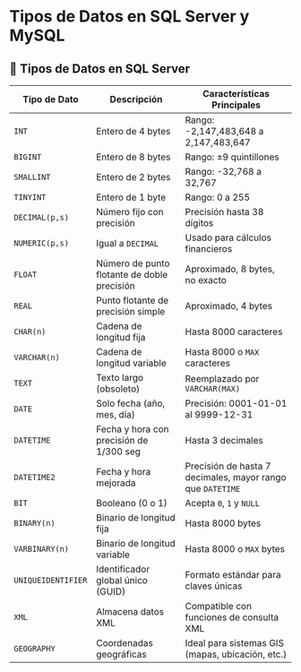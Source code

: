 # Tipos de Datos en SQL Server y MySQL

## 🧩 Tipos de Datos en SQL Server

| Tipo de Dato       | Descripción                                         | Características Principales                                                                 |
|--------------------|-----------------------------------------------------|---------------------------------------------------------------------------------------------|
| `INT`              | Entero de 4 bytes                                   | Rango: -2,147,483,648 a 2,147,483,647                                                      |
| `BIGINT`           | Entero de 8 bytes                                   | Rango: ±9 quintillones                                                                     |
| `SMALLINT`         | Entero de 2 bytes                                   | Rango: -32,768 a 32,767                                                                    |
| `TINYINT`          | Entero de 1 byte                                    | Rango: 0 a 255                                                                             |
| `DECIMAL(p,s)`     | Número fijo con precisión                           | Precisión hasta 38 dígitos                                                                 |
| `NUMERIC(p,s)`     | Igual a `DECIMAL`                                   | Usado para cálculos financieros                                                            |
| `FLOAT`            | Número de punto flotante de doble precisión         | Aproximado, 8 bytes, no exacto                                                             |
| `REAL`             | Punto flotante de precisión simple                  | Aproximado, 4 bytes                                                                        |
| `CHAR(n)`          | Cadena de longitud fija                             | Hasta 8000 caracteres                                                                      |
| `VARCHAR(n)`       | Cadena de longitud variable                         | Hasta 8000 o `MAX` caracteres                                                              |
| `TEXT`             | Texto largo (obsoleto)                              | Reemplazado por `VARCHAR(MAX)`                                                            |
| `DATE`             | Solo fecha (año, mes, día)                          | Precisión: 0001-01-01 al 9999-12-31                                                        |
| `DATETIME`         | Fecha y hora con precisión de 1/300 seg             | Hasta 3 decimales                                                                          |
| `DATETIME2`        | Fecha y hora mejorada                               | Precisión de hasta 7 decimales, mayor rango que `DATETIME`                                |
| `BIT`              | Booleano (0 o 1)                                     | Acepta `0`, `1` y `NULL`                                                                   |
| `BINARY(n)`        | Binario de longitud fija                            | Hasta 8000 bytes                                                                           |
| `VARBINARY(n)`     | Binario de longitud variable                        | Hasta 8000 o `MAX` bytes                                                                   |
| `UNIQUEIDENTIFIER` | Identificador global único (GUID)                   | Formato estándar para claves únicas                                                        |
| `XML`              | Almacena datos XML                                  | Compatible con funciones de consulta XML                                                   |
| `GEOGRAPHY`        | Coordenadas geográficas                             | Ideal para sistemas GIS (mapas, ubicación, etc.)                                           |


